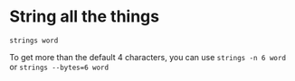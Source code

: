 # String all the things

`strings word`

To get more than the default 4 characters, you can use `strings -n 6 word` or `strings --bytes=6 word`